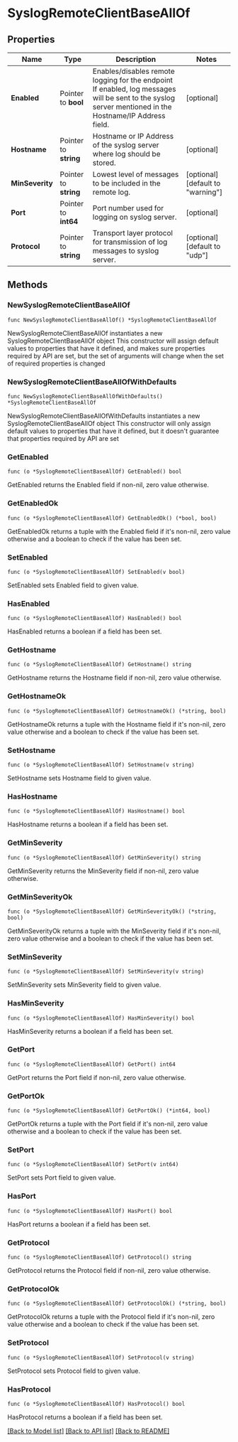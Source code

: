 # SyslogRemoteClientBaseAllOf

## Properties

Name | Type | Description | Notes
------------ | ------------- | ------------- | -------------
**Enabled** | Pointer to **bool** | Enables/disables remote logging for the endpoint If enabled, log messages will be sent to the syslog server mentioned in the Hostname/IP Address field. | [optional] 
**Hostname** | Pointer to **string** | Hostname or IP Address of the syslog server where log should be stored. | [optional] 
**MinSeverity** | Pointer to **string** | Lowest level of messages to be included in the remote log. | [optional] [default to "warning"]
**Port** | Pointer to **int64** | Port number used for logging on syslog server. | [optional] 
**Protocol** | Pointer to **string** | Transport layer protocol for transmission of log messages to syslog server. | [optional] [default to "udp"]

## Methods

### NewSyslogRemoteClientBaseAllOf

`func NewSyslogRemoteClientBaseAllOf() *SyslogRemoteClientBaseAllOf`

NewSyslogRemoteClientBaseAllOf instantiates a new SyslogRemoteClientBaseAllOf object
This constructor will assign default values to properties that have it defined,
and makes sure properties required by API are set, but the set of arguments
will change when the set of required properties is changed

### NewSyslogRemoteClientBaseAllOfWithDefaults

`func NewSyslogRemoteClientBaseAllOfWithDefaults() *SyslogRemoteClientBaseAllOf`

NewSyslogRemoteClientBaseAllOfWithDefaults instantiates a new SyslogRemoteClientBaseAllOf object
This constructor will only assign default values to properties that have it defined,
but it doesn't guarantee that properties required by API are set

### GetEnabled

`func (o *SyslogRemoteClientBaseAllOf) GetEnabled() bool`

GetEnabled returns the Enabled field if non-nil, zero value otherwise.

### GetEnabledOk

`func (o *SyslogRemoteClientBaseAllOf) GetEnabledOk() (*bool, bool)`

GetEnabledOk returns a tuple with the Enabled field if it's non-nil, zero value otherwise
and a boolean to check if the value has been set.

### SetEnabled

`func (o *SyslogRemoteClientBaseAllOf) SetEnabled(v bool)`

SetEnabled sets Enabled field to given value.

### HasEnabled

`func (o *SyslogRemoteClientBaseAllOf) HasEnabled() bool`

HasEnabled returns a boolean if a field has been set.

### GetHostname

`func (o *SyslogRemoteClientBaseAllOf) GetHostname() string`

GetHostname returns the Hostname field if non-nil, zero value otherwise.

### GetHostnameOk

`func (o *SyslogRemoteClientBaseAllOf) GetHostnameOk() (*string, bool)`

GetHostnameOk returns a tuple with the Hostname field if it's non-nil, zero value otherwise
and a boolean to check if the value has been set.

### SetHostname

`func (o *SyslogRemoteClientBaseAllOf) SetHostname(v string)`

SetHostname sets Hostname field to given value.

### HasHostname

`func (o *SyslogRemoteClientBaseAllOf) HasHostname() bool`

HasHostname returns a boolean if a field has been set.

### GetMinSeverity

`func (o *SyslogRemoteClientBaseAllOf) GetMinSeverity() string`

GetMinSeverity returns the MinSeverity field if non-nil, zero value otherwise.

### GetMinSeverityOk

`func (o *SyslogRemoteClientBaseAllOf) GetMinSeverityOk() (*string, bool)`

GetMinSeverityOk returns a tuple with the MinSeverity field if it's non-nil, zero value otherwise
and a boolean to check if the value has been set.

### SetMinSeverity

`func (o *SyslogRemoteClientBaseAllOf) SetMinSeverity(v string)`

SetMinSeverity sets MinSeverity field to given value.

### HasMinSeverity

`func (o *SyslogRemoteClientBaseAllOf) HasMinSeverity() bool`

HasMinSeverity returns a boolean if a field has been set.

### GetPort

`func (o *SyslogRemoteClientBaseAllOf) GetPort() int64`

GetPort returns the Port field if non-nil, zero value otherwise.

### GetPortOk

`func (o *SyslogRemoteClientBaseAllOf) GetPortOk() (*int64, bool)`

GetPortOk returns a tuple with the Port field if it's non-nil, zero value otherwise
and a boolean to check if the value has been set.

### SetPort

`func (o *SyslogRemoteClientBaseAllOf) SetPort(v int64)`

SetPort sets Port field to given value.

### HasPort

`func (o *SyslogRemoteClientBaseAllOf) HasPort() bool`

HasPort returns a boolean if a field has been set.

### GetProtocol

`func (o *SyslogRemoteClientBaseAllOf) GetProtocol() string`

GetProtocol returns the Protocol field if non-nil, zero value otherwise.

### GetProtocolOk

`func (o *SyslogRemoteClientBaseAllOf) GetProtocolOk() (*string, bool)`

GetProtocolOk returns a tuple with the Protocol field if it's non-nil, zero value otherwise
and a boolean to check if the value has been set.

### SetProtocol

`func (o *SyslogRemoteClientBaseAllOf) SetProtocol(v string)`

SetProtocol sets Protocol field to given value.

### HasProtocol

`func (o *SyslogRemoteClientBaseAllOf) HasProtocol() bool`

HasProtocol returns a boolean if a field has been set.


[[Back to Model list]](../README.md#documentation-for-models) [[Back to API list]](../README.md#documentation-for-api-endpoints) [[Back to README]](../README.md)


